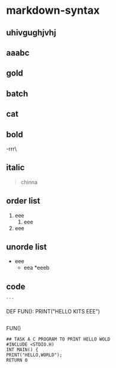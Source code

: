 # markdown-syntax
## uhivgughjvhj
## aaabc
## gold
## batch
## cat 
## bold
-rrr\
## italic
> chinna
## order list
1. eee 
    1. eee
  2. eee
## unorde list
- eee
    * eea
    *eeeb
## code
    ```
DEF FUN():
    PRINT("HELLO KITS EEE")
~~~
~~~
FUN()
~~~
## TASK A C PROGRAM TO PRINT HELLO WOLD
#INCLUDE <STDIO.H)
INT MAIN() {
PRINT("HELLO,WORLD");
RETURN 0
